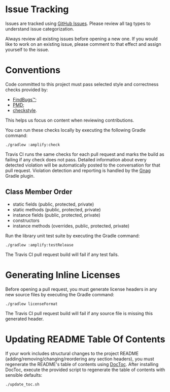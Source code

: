 # Issue Tracking

Issues are tracked using [GitHub Issues](https://github.com/stkent/amplify/issues). Please review all tag types to understand issue categorization.

Always review all existing issues before opening a new one. If you would like to work on an existing issue, please comment to that effect and assign yourself to the issue.

# Conventions

Code committed to this project must pass selected style and correctness checks provided by:

- [FindBugs™](http://findbugs.sourceforge.net/);
- [PMD](https://pmd.github.io/);
- [checkstyle](http://checkstyle.sourceforge.net/).

This helps us focus on content when reviewing contributions.

You can run these checks locally by executing the following Gradle command:

```shell
./gradlew :amplify:check
```

Travis CI runs the same checks for each pull request and marks the build as failing if any check does not pass. Detailed information about every detected violation will be automatically posted to the conversation for that pull request. Violation detection and reporting is handled by the [Gnag](https://github.com/btkelly/gnag) Gradle plugin.

## Class Member Order

- static fields (public, protected, private)
- static methods (public, protected, private)
- instance fields (public, protected, private)
- constructors
- instance methods (overrides, public, protected, private)

Run the library unit test suite by executing the Gradle command:

```shell
./gradlew :amplify:testRelease
```

The Travis CI pull request build will fail if any test fails.

# Generating Inline Licenses

Before opening a pull request, you must generate license headers in any new source files by executing the Gradle command:

```shell
./gradlew licenseFormat
```

The Travis CI pull request build will fail if any source file is missing this generated header.

# Updating README Table Of Contents

If your work includes structural changes to the project README (adding/removing/changing/reordering any section headers), you must regenerate the README's table of contents using [DocToc](https://github.com/thlorenz/doctoc). After installing DocToc, execute the provided script to regenerate the table of contents with sensible defaults:

```shell
./update_toc.sh
```
